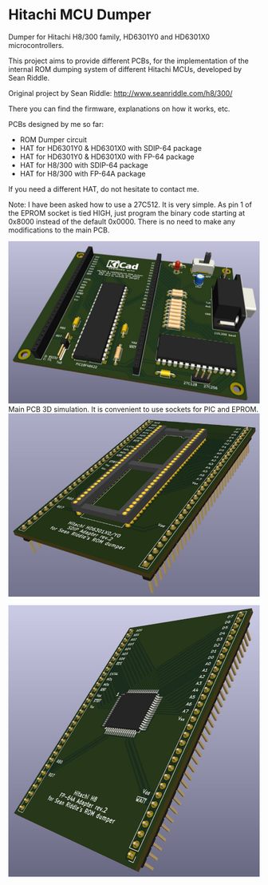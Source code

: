 # Hitachi MCU Dumper
Dumper for Hitachi H8/300 family, HD6301Y0 and HD6301X0 microcontrollers.

This project aims to provide different PCBs, for the implementation of the internal ROM dumping system of different Hitachi MCUs, developed by Sean Riddle.

Original project by Sean Riddle: http://www.seanriddle.com/h8/300/

There you can find the firmware, explanations on how it works, etc.

PCBs designed by me so far:

- ROM Dumper circuit
- HAT for HD6301Y0 & HD6301X0 with SDIP-64 package
- HAT for HD6301Y0 & HD6301X0 with FP-64 package
- HAT for H8/300 with SDIP-64 package
- HAT for H8/300 with FP-64A package

If you need a different HAT, do not hesitate to contact me.

Note: I have been asked how to use a 27C512. It is very simple. As pin 1 of the EPROM socket is tied HIGH, just program the binary code starting at 0x8000 instead of the default 0x0000.  There is no need to make any modifications to the main PCB.



![3D_rendering](https://github.com/berger1920/Hitachi_MCU_Dumper/blob/main/Hitachi_H8_and_HD6301_ROMdumper_3D.jpg)
Main PCB 3D simulation. It is convenient to use sockets for PIC and EPROM.
![3D_rendering](https://github.com/berger1920/Hitachi_MCU_Dumper/blob/main/Hitachi_HD6301X0-Y0_SDIP-64_HAT_3D.jpg)

![3D_rendering](https://github.com/berger1920/Hitachi_MCU_Dumper/blob/main/Hitachi_H8_FP-64_HAT_3D.jpg)
